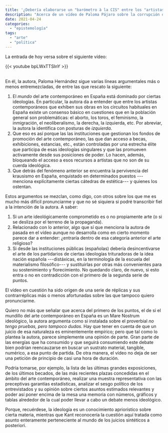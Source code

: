 ```yaml
---
title: '¿Debería elaborarse un "barómetro à la CIS" entre los "artistas contemporáneos"?'
description: "Acerca de un vídeo de Paloma Pájaro sobre la corrupción del arte contemporáneo en España"
date: 2021-04-24
categories:
  - "epistemología"
tags:
  - "arte"
  - "política"
---
```


La entrada de hoy versa sobre el siguiente vídeo:

{{< youtube bpLWxTTSInY >}}

</br>
En él, la autora, Paloma Hernández sigue varias líneas argumentales más o menos entremezcladas, de entre las que rescato la siguiente:

1. El _mundo_ del arte contemporáneo en España está dominado por ciertas ideologías. En particular, la autora da a entender que entre los artistas contemporáneos que exhiben sus obras en los circuitos habituales en España existe un consenso básico en cuestiones que en la población general son problemáticas: el aborto, los toros, el feminismo, la inmigración, el neoliberalismo, la derecha, la izquierda, etc. Por abreviar, la autora la identifica con posturas de _izquierda_.
2. Que eso es así porque las las instituciones que gestionan los fondos de promoción del arte contemporáneo, las que dan acceso a becas, exhibiciones, estancias, etc., están controladas por una estrecha élite que participa de esas ideologías singulares y que las promueven activamente desde sus posiciones de poder. Lo hacen, además, bloqueando el acceso a esos recursos a artistas que no son de su cuerda ideológica.
3. Que detrás del fenómeno anterior se encuentra la pervivencia del krausismo en España, enquistado en determinados puestos ---menciona explícitamente ciertas cátedras de estética--- y quienes los ostentan.

Estos argumentos se mezclan, como digo, con otros sobre los que me es mucho más difícil pronunciarme y que no sé siquiera si podré transcribir fiel a la intención de la autora. A saber:

1. Si un arte ideológicamente comprometido es o no propiamente arte (o si se desliza por el terreno de la propaganda).
2. Relacionado con lo anterior, algo que sí que menciona la autora de pasada en el vídeo aunque no desarrolla como en cierto momento parece dar a entender: ¿entraría dentro de esa categoría anterior el arte religioso?
3. Si desde las instituciones públicas (españolas) debería desincentivarse el arte de los partidarios de ciertas ideologías trituradoras de la idea nación española ---distáxicas, en la terminología de la escuela del materialismo filosófico--- y sustituirlas por otras más convenientes para su sostenimiento y florecimiento. No quedando claro, de nuevo, si esto entra o no en contradicción con el primero de la segunda serie de puntos.

El vídeo en cuestión ha sido origen de una serie de réplicas y sus contrarréplicas más o menos afortunadas sobre las que tampoco quiero pronunciarme.

Quiero no más que señalar que acerca del primero de los puntos, el de si el mundillo del arte contemporáneo en España es un Mare Nostrum ideológico, la autora argumenta como si instalada sobre el proverbial _no tengo pruebas, pero tampoco dudas_. Hay que tener en cuenta de que un juicio de esa naturaleza es eminentemente empírico; pero que tal como lo plantea la autora, parece simplemente una opinión de parte. Gran parte de las energías que ha consumido y que seguirá consumiendo este debate bien podrían reencauzarse en buscar un sustrato material, tangible, numérico, a esa punto de partida. De otra manera, el vídeo no deja de ser una petición de principio de casi una hora de duración.

Podría tomarse, por ejemplo, la lista de las últimas grandes exposiciones, de los últimos becados, de las más recientes plazas concedidas en el ámbito del arte contemporáneo, realizar una muestra representativa con las preceptivas garantías estadísticas, analizar el sesgo político de los entrevistados y su opinión sobre ciertos asuntos estimados relevantes y poder así poner encima de la mesa una memoria con números, gráficos y tablas alrededor de la cual poder llevar a cabo un debate menos ideológico.

Porque, recuérdese, la ideología es un conocimiento apriorístico sobre cierta materia, mientras que Kant reconocería la cuestión aquí tratada como asunto enteramente perteneciente al mundo de los juicios sintéticos a posteriori.